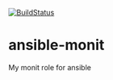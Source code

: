 [![BuildStatus](https://travis-ci.org/behid/ansible-monit.svg?branch=master)](https://travis-ci.org/behid/ansible-monit)

# ansible-monit
My monit role for ansible
